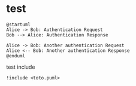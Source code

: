 # test 


```plantuml
@startuml
Alice -> Bob: Authentication Request
Bob --> Alice: Authentication Response

Alice -> Bob: Another authentication Request
Alice <-- Bob: Another authentication Response
@enduml
```


test include

```plantuml
!include <toto.puml>
```